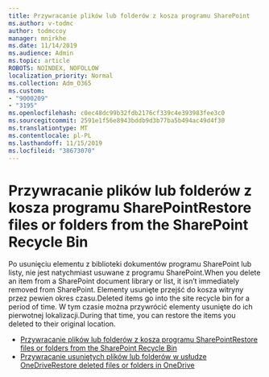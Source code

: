 ```yaml
---
title: Przywracanie plików lub folderów z kosza programu SharePoint
ms.author: v-todmc
author: todmccoy
manager: mnirkhe
ms.date: 11/14/2019
ms.audience: Admin
ms.topic: article
ROBOTS: NOINDEX, NOFOLLOW
localization_priority: Normal
ms.collection: Adm_O365
ms.custom:
- "9000209"
- "3195"
ms.openlocfilehash: c0ec48dc99b32fdb2176cf339c4e393983fee3c0
ms.sourcegitcommit: 2591e1f56e8943bddb9d3b77ba5b494ac49d4f30
ms.translationtype: MT
ms.contentlocale: pl-PL
ms.lasthandoff: 11/15/2019
ms.locfileid: "38673070"
---
```

# <a name="restore-files-or-folders-from-the-sharepoint-recycle-bin"></a><span data-ttu-id="7cb77-102">Przywracanie plików lub folderów z kosza programu SharePoint</span><span class="sxs-lookup"><span data-stu-id="7cb77-102">Restore files or folders from the SharePoint Recycle Bin</span></span> 

<span data-ttu-id="7cb77-103">Po usunięciu elementu z biblioteki dokumentów programu SharePoint lub listy, nie jest natychmiast usuwane z programu SharePoint.</span><span class="sxs-lookup"><span data-stu-id="7cb77-103">When you delete an item from a SharePoint document library or list, it isn’t immediately removed from SharePoint.</span></span> <span data-ttu-id="7cb77-104">Elementy usunięte przejść do kosza witryny przez pewien okres czasu.</span><span class="sxs-lookup"><span data-stu-id="7cb77-104">Deleted items go into the site recycle bin for a period of time.</span></span> <span data-ttu-id="7cb77-105">W tym czasie można przywrócić elementy usunięte do ich pierwotnej lokalizacji.</span><span class="sxs-lookup"><span data-stu-id="7cb77-105">During that time, you can restore the items you deleted to their original location.</span></span>

- [<span data-ttu-id="7cb77-106">Przywracanie plików lub folderów z kosza programu SharePoint</span><span class="sxs-lookup"><span data-stu-id="7cb77-106">Restore files or folders from the SharePoint Recycle Bin</span></span>](https://support.office.com/article/Restore-items-in-the-Recycle-Bin-of-a-SharePoint-site-6df466b6-55f2-4898-8d6e-c0dff851a0be)
- [<span data-ttu-id="7cb77-107">Przywracanie usuniętych plików lub folderów w usłudze OneDrive</span><span class="sxs-lookup"><span data-stu-id="7cb77-107">Restore deleted files or folders in OneDrive</span></span>](https://support.office.com/article/restore-deleted-files-or-folders-in-onedrive-949ada80-0026-4db3-a953-c99083e6a84f)
